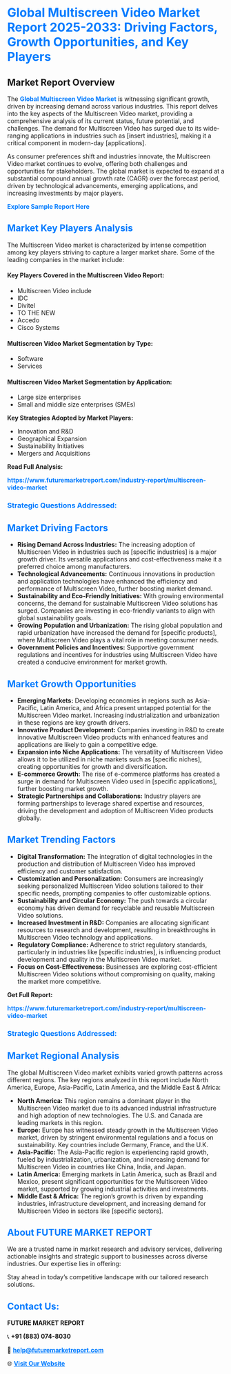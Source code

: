 <h1 style="color: #007BFF;">Global Multiscreen Video Market Report 2025-2033: Driving Factors, Growth Opportunities, and Key Players</h1>

<section id="overview">
<h2>Market Report Overview</h2>
<p>The <a href="https://www.futuremarketreport.com/industry-report/multiscreen-video-market" style="color: #007BFF; text-decoration: none;"><strong>Global Multiscreen Video Market</strong></a> is witnessing significant growth, driven by increasing demand across various industries. This report delves into the key aspects of the Multiscreen Video market, providing a comprehensive analysis of its current status, future potential, and challenges. The demand for Multiscreen Video has surged due to its wide-ranging applications in industries such as [insert industries], making it a critical component in modern-day [applications].</p>
<p>As consumer preferences shift and industries innovate, the Multiscreen Video market continues to evolve, offering both challenges and opportunities for stakeholders. The global market is expected to expand at a substantial compound annual growth rate (CAGR) over the forecast period, driven by technological advancements, emerging applications, and increasing investments by major players.</p>
</section>

<section id="overview">
<p><a href="https://www.futuremarketreport.com/request-sample/reportId=100105" style="color: #007BFF; text-decoration: none;"><strong>Explore Sample Report Here</strong></a></p>
</section>

<section id="key-players">
<h2 style="color: #007BFF;">Market Key Players Analysis</h2>
<p>The Multiscreen Video market is characterized by intense competition among key players striving to capture a larger market share. Some of the leading companies in the market include:</p>
<h4>Key Players Covered in the Multiscreen Video Report:</h4>
<ul><li>Multiscreen Video include</li><li>IDC</li><li>Divitel</li><li>TO THE NEW</li><li>Accedo</li><li>Cisco Systems</li></ul>
<h4>Multiscreen Video Market Segmentation by Type:</h4>
<ul><li>Software</li><li>Services</li></ul>

<h4>Multiscreen Video Market Segmentation by Application:</h4>
<ul><li>Large size enterprises</li><li>Small and middle size enterprises (SMEs)</li></ul>
<p><strong>Key Strategies Adopted by Market Players:</strong></p>
<ul>
<li>Innovation and R&D</li>
<li>Geographical Expansion</li>
<li>Sustainability Initiatives</li>
<li>Mergers and Acquisitions</li>
</ul>
</section>

<section>
<p><strong>Read Full Analysis: </strong></p><a href="https://www.futuremarketreport.com/industry-report/multiscreen-video-market" style="color: #007BFF; text-decoration: none;"><strong>https://www.futuremarketreport.com/industry-report/multiscreen-video-market</strong></a>
<h3 style="color: #007BFF;">Strategic Questions Addressed:</h3>
</section>

<section id="driving-factors">
<h2 style="color: #007BFF;">Market Driving Factors</h2>
<ul>
<li><strong>Rising Demand Across Industries:</strong> The increasing adoption of Multiscreen Video in industries such as [specific industries] is a major growth driver. Its versatile applications and cost-effectiveness make it a preferred choice among manufacturers.</li>
<li><strong>Technological Advancements:</strong> Continuous innovations in production and application technologies have enhanced the efficiency and performance of Multiscreen Video, further boosting market demand.</li>
<li><strong>Sustainability and Eco-Friendly Initiatives:</strong> With growing environmental concerns, the demand for sustainable Multiscreen Video solutions has surged. Companies are investing in eco-friendly variants to align with global sustainability goals.</li>
<li><strong>Growing Population and Urbanization:</strong> The rising global population and rapid urbanization have increased the demand for [specific products], where Multiscreen Video plays a vital role in meeting consumer needs.</li>
<li><strong>Government Policies and Incentives:</strong> Supportive government regulations and incentives for industries using Multiscreen Video have created a conducive environment for market growth.</li>
</ul>
</section>

<section id="growth-opportunities">
<h2 style="color: #007BFF;">Market Growth Opportunities</h2>
<ul>
<li><strong>Emerging Markets:</strong> Developing economies in regions such as Asia-Pacific, Latin America, and Africa present untapped potential for the Multiscreen Video market. Increasing industrialization and urbanization in these regions are key growth drivers.</li>
<li><strong>Innovative Product Development:</strong> Companies investing in R&D to create innovative Multiscreen Video products with enhanced features and applications are likely to gain a competitive edge.</li>
<li><strong>Expansion into Niche Applications:</strong> The versatility of Multiscreen Video allows it to be utilized in niche markets such as [specific niches], creating opportunities for growth and diversification.</li>
<li><strong>E-commerce Growth:</strong> The rise of e-commerce platforms has created a surge in demand for Multiscreen Video used in [specific applications], further boosting market growth.</li>
<li><strong>Strategic Partnerships and Collaborations:</strong> Industry players are forming partnerships to leverage shared expertise and resources, driving the development and adoption of Multiscreen Video products globally.</li>
</ul>
</section>

<section id="trending-factors">
<h2 style="color: #007BFF;">Market Trending Factors</h2>
<ul>
<li><strong>Digital Transformation:</strong> The integration of digital technologies in the production and distribution of Multiscreen Video has improved efficiency and customer satisfaction.</li>
<li><strong>Customization and Personalization:</strong> Consumers are increasingly seeking personalized Multiscreen Video solutions tailored to their specific needs, prompting companies to offer customizable options.</li>
<li><strong>Sustainability and Circular Economy:</strong> The push towards a circular economy has driven demand for recyclable and reusable Multiscreen Video solutions.</li>
<li><strong>Increased Investment in R&D:</strong> Companies are allocating significant resources to research and development, resulting in breakthroughs in Multiscreen Video technology and applications.</li>
<li><strong>Regulatory Compliance:</strong> Adherence to strict regulatory standards, particularly in industries like [specific industries], is influencing product development and quality in the Multiscreen Video market.</li>
<li><strong>Focus on Cost-Effectiveness:</strong> Businesses are exploring cost-efficient Multiscreen Video solutions without compromising on quality, making the market more competitive.</li>
</ul>
</section>

<section>
<p><strong>Get Full Report: </strong></p><a href="https://www.futuremarketreport.com/industry-report/multiscreen-video-market" style="color: #007BFF; text-decoration: none;"><strong>https://www.futuremarketreport.com/industry-report/multiscreen-video-market</strong></a>
<h3 style="color: #007BFF;">Strategic Questions Addressed:</h3>
</section>


<section id="regional-analysis">
<h2 style="color: #007BFF;">Market Regional Analysis</h2>
<p>The global Multiscreen Video market exhibits varied growth patterns across different regions. The key regions analyzed in this report include North America, Europe, Asia-Pacific, Latin America, and the Middle East & Africa:</p>
<ul>
<li><strong>North America:</strong> This region remains a dominant player in the Multiscreen Video market due to its advanced industrial infrastructure and high adoption of new technologies. The U.S. and Canada are leading markets in this region.</li>
<li><strong>Europe:</strong> Europe has witnessed steady growth in the Multiscreen Video market, driven by stringent environmental regulations and a focus on sustainability. Key countries include Germany, France, and the U.K.</li>
<li><strong>Asia-Pacific:</strong> The Asia-Pacific region is experiencing rapid growth, fueled by industrialization, urbanization, and increasing demand for Multiscreen Video in countries like China, India, and Japan.</li>
<li><strong>Latin America:</strong> Emerging markets in Latin America, such as Brazil and Mexico, present significant opportunities for the Multiscreen Video market, supported by growing industrial activities and investments.</li>
<li><strong>Middle East & Africa:</strong> The region’s growth is driven by expanding industries, infrastructure development, and increasing demand for Multiscreen Video in sectors like [specific sectors].</li>
</ul>
</section>

<footer>
<h2 style="color: #007BFF;">About FUTURE MARKET REPORT</h2>
<p>We are a trusted name in market research and advisory services, delivering actionable insights and strategic support to businesses across diverse industries. Our expertise lies in offering:</p>

<p>Stay ahead in today’s competitive landscape with our tailored research solutions.</p>

<h2 style="color: #007BFF;">Contact Us:</h2>
<p><strong>FUTURE MARKET REPORT</strong></p>
<p>📞 <strong>+91 (883) 074-8030</strong></p>
<p>📧 <strong><a href="mailto:help@futuremarketreport.com" style="color: #007BFF;">help@futuremarketreport.com</a></strong></p>
<p>🌐 <strong><a href="https://www.futuremarketreport.com/" style="color: #007BFF;">Visit Our Website</a></strong></p>
</footer>